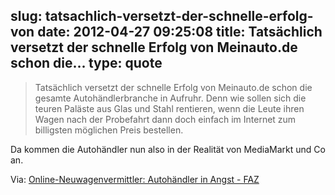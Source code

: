 slug: tatsachlich-versetzt-der-schnelle-erfolg-von
date: 2012-04-27 09:25:08
title: Tatsächlich versetzt der schnelle Erfolg von Meinauto.de schon die...
type: quote
---

> Tatsächlich versetzt der schnelle Erfolg von Meinauto.de schon die gesamte Autohändlerbranche in Aufruhr. Denn wie sollen sich die teuren Paläste aus Glas und Stahl rentieren, wenn die Leute ihren Wagen nach der Probefahrt dann doch einfach im Internet zum billigsten möglichen Preis bestellen.

Da kommen die Autohändler nun also in der Realität von MediaMarkt und Co an.

 Via: [Online-Neuwagenvermittler: Autohändler in Angst - FAZ](http://www.faz.net/aktuell/wirtschaft/unternehmen/online-neuwagenvermittler-autohaendler-in-angst-11731709.html)
